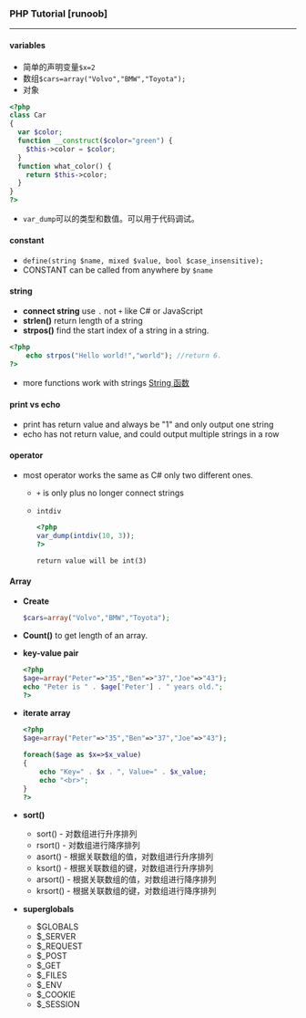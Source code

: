 ### PHP Tutorial [runoob]

***
#### variables
- 简单的声明变量`$x=2`
- 数组`$cars=array("Volvo","BMW","Toyota");`
- 对象 
```php
<?php
class Car
{
  var $color;
  function __construct($color="green") {
    $this->color = $color;
  }
  function what_color() {
    return $this->color;
  }
}
?>
```
- `var_dump`可以的类型和数值。可以用于代码调试。

#### constant 

- `define(string $name, mixed $value, bool $case_insensitive);`
- CONSTANT can be called from anywhere by `$name`

#### string

- **connect string** use `.` not `+` like C# or JavaScript
- **strlen()** return length of a string
- **strpos()** find the start index of a string in a string.
```php
<?php
    echo strpos("Hello world!","world"); //return 6.
?>
```

- more functions work with strings [String 函数](http://www.runoob.com/php/php-ref-string.html)

#### print vs echo

- print has return value and always be "1" and only output one string
- echo has not return value, and could output multiple strings in a row

#### operator 

- most operator works the same  as C# only two different ones.

  - `+` is only plus no longer connect strings

  - `intdiv`

    ```php
    <?php
    var_dump(intdiv(10, 3));
    ?>
    ```

    `return value will be int(3)`

#### Array

- **Create** 

  ```php
  $cars=array("Volvo","BMW","Toyota");
  ```

- **Count()** to get length of an array.

- **key-value pair**

  ```php
  <?php
  $age=array("Peter"=>"35","Ben"=>"37","Joe"=>"43");
  echo "Peter is " . $age['Peter'] . " years old.";
  ?>
  ```

- **iterate array**

  ```php
  <?php
  $age=array("Peter"=>"35","Ben"=>"37","Joe"=>"43");
   
  foreach($age as $x=>$x_value)
  {
      echo "Key=" . $x . ", Value=" . $x_value;
      echo "<br>";
  }
  ?>
  ```

- **sort()**
  - sort() - 对数组进行升序排列
  - rsort() - 对数组进行降序排列
  - asort() - 根据关联数组的值，对数组进行升序排列
  - ksort() - 根据关联数组的键，对数组进行升序排列
  - arsort() - 根据关联数组的值，对数组进行降序排列
  - krsort() - 根据关联数组的键，对数组进行降序排列
- **superglobals** 
  - $GLOBALS
  - $_SERVER
  - $_REQUEST
  - $_POST
  - $_GET
  - $_FILES
  - $_ENV
  - $_COOKIE
  - $_SESSION


